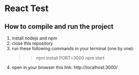 # React Test

## How to compile and run the project

1. install nodejs and npm
2. close this repository
3. run these following commands in your terminal (one by one):
    >> npm install
    >> PORT=3000 npm start
4. open in your browser this link: http://localhost:3000/